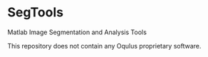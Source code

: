 SegTools
========

Matlab Image Segmentation and Analysis Tools

This repository does not contain any Oqulus proprietary software.